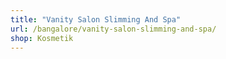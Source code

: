 ```yaml
---
title: "Vanity Salon Slimming And Spa"
url: /bangalore/vanity-salon-slimming-and-spa/
shop: Kosmetik
---
```


